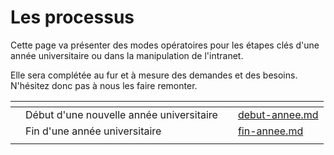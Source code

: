 # Les processus

Cette page va présenter des modes opératoires pour les étapes clés d'une année universitaire ou dans la manipulation de l'intranet.

Elle sera complétée au fur et à mesure des demandes et des besoins. N'hésitez donc pas à nous les faire remonter.

<table data-view="cards"><thead><tr><th></th><th></th><th></th><th data-hidden data-card-target data-type="content-ref"></th></tr></thead><tbody><tr><td></td><td>Début d'une nouvelle année universitaire</td><td></td><td><a href="debut-annee.md">debut-annee.md</a></td></tr><tr><td></td><td>Fin d'une année universitaire</td><td></td><td><a href="fin-annee.md">fin-annee.md</a></td></tr><tr><td></td><td></td><td></td><td></td></tr></tbody></table>

